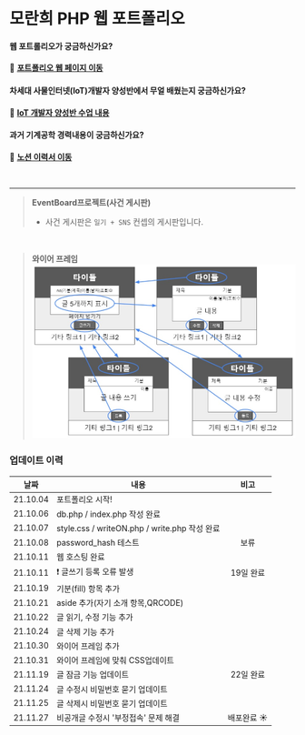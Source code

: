 # 모란희 PHP 웹 포트폴리오
#### 웹 포트롤리오가 궁금하신가요?  
:paw_prints: [**포트폴리오 웹 페이지 이동**](http://weavingcoding.ohseon.com/index.php)  
  
#### 차세대 사물인터넷(IoT)개발자 양성반에서 무얼 배웠는지 궁금하신가요?  
🐾  [**IoT 개발자 양성반 수업 내용**](https://tasteful-botany-c38.notion.site/IoT-d1d9052f064d41c49873e2a1ddd5b3a2)  
  
#### 과거 기계공학 경력내용이 궁금하신가요?  
:paw_prints: [**노션 이력서 이동**](https://ethereal-tuna-c7e.notion.site/RanHuy-Mo-f733b0c2de29427ba52c6ac65f45dc6c)

  <br>  
  
  
  ___
   
  
>**EventBoard프로젝트(사건 게시판)**
>- 사건 게시판은 `일기 + SNS` 컨셉의 게시판입니다.

<br>

>**와이어 프레임** <br>
><img src="/img/와이어프레임2.jpg" width="700px">



### 업데이트 이력
|날짜|내용|비고|
|:-----:|-------------------------|:-----:|
|21.10.04|포트폴리오 시작!|
|21.10.06|db.php / index.php 작성 완료|
|21.10.07|style.css / writeON.php / write.php 작성 완료|
|21.10.08|password_hash 테스트|보류|
|21.10.11|웹 호스팅 완료|
|21.10.11|:heavy_exclamation_mark: 글쓰기 등록 오류 발생|19일 완료|
|21.10.19|기분(fill) 항목 추가|
|21.10.21|aside 추가(자기 소개 항목,QRCODE)|
|21.10.22|글 읽기, 수정 기능 추가|
|21.10.24|글 삭제 기능 추가|
|21.10.30|와이어 프레임 추가|
|21.10.31|와이어 프레임에 맞춰 CSS업데이트|
|21.11.19|글 잠금 기능 업데이트|22일 완료|
|21.11.24|글 수정시 비밀번호 묻기 업데이트|
|21.11.25|글 삭제시 비밀번호 묻기 업데이트|
|21.11.27|비공개글 수정시 '부정접속' 문제 해결| 배포완료 :sunny: |